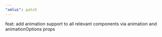 ```yaml
---
"xmlui": patch
---
```


feat: add animation support to all relevant components via animation and animationOptions props
